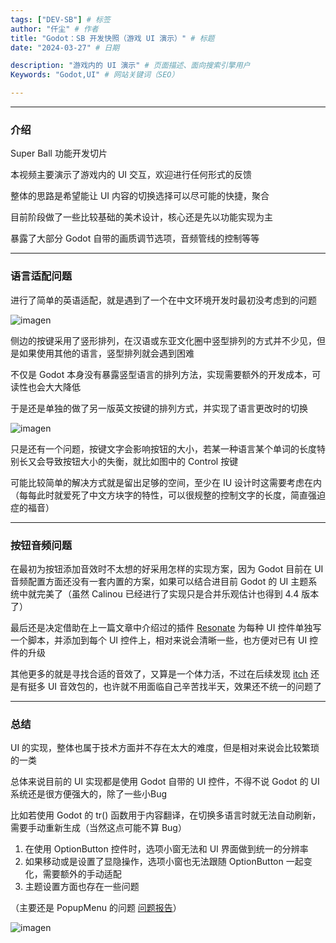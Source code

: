 ```yaml
---
tags: ["DEV-SB"] # 标签
author: "仟尘" # 作者
title: "Godot：SB 开发快照（游戏 UI 演示）" # 标题
date: "2024-03-27" # 日期

description: "游戏内的 UI 演示" # 页面描述、面向搜索引擎用户
Keywords: "Godot,UI" # 网站关键词（SEO）

---
```

---
### 介绍

Super Ball 功能开发切片

本视频主要演示了游戏内的 UI 交互，欢迎进行任何形式的反馈

<billbill id="BV11H4y1H7BG"/>

整体的思路是希望能让 UI 内容的切换选择可以尽可能的快捷，聚合

目前阶段做了一些比较基础的美术设计，核心还是先以功能实现为主

暴露了大部分 Godot 自带的画质调节选项，音频管线的控制等等

---

### 语言适配问题

进行了简单的英语适配，就是遇到了一个在中文环境开发时最初没考虑到的问题

![imagen](https://image.gcores.com/bd854d6ccd65a1ea372b6a73b4dbcbca-3842-2090.png?x-oss-process=image/resize,limit_1,m_lfit,w_1050/quality,q_90/format,webp/watermark,image_d2F0ZXJtYXJrLnBuZw,g_se,x_10,y_10)

侧边的按键采用了竖形排列，在汉语或东亚文化圈中竖型排列的方式并不少见，但是如果使用其他的语言，竖型排列就会遇到困难

不仅是 Godot 本身没有暴露竖型语言的排列方法，实现需要额外的开发成本，可读性也会大大降低

于是还是单独的做了另一版英文按键的排列方式，并实现了语言更改时的切换

![imagen](https://image.gcores.com/9e85d5567b22e74b305e3711dd442742-3842-2090.png?x-oss-process=image/resize,limit_1,m_lfit,w_1050/quality,q_90/format,webp/watermark,image_d2F0ZXJtYXJrLnBuZw,g_se,x_10,y_10)

只是还有一个问题，按键文字会影响按钮的大小，若某一种语言某个单词的长度特别长又会导致按钮大小的失衡，就比如图中的 Control 按键

可能比较简单的解决方式就是留出足够的空间，至少在 IU 设计时这需要考虑在内（每每此时就爱死了中文方块字的特性，可以很规整的控制文字的长度，简直强迫症的福音）

---

### 按钮音频问题

在最初为按钮添加音效时不太想的好采用怎样的实现方案，因为 Godot 目前在 UI 音频配置方面还没有一套内置的方案，如果可以结合进目前 Godot 的 UI 主题系统中就完美了（虽然 Calinou 已经进行了实现只是合并乐观估计也得到 4.4 版本了）

最后还是决定借助在上一篇文章中介绍过的插件 [Resonate](https://github.com/hugemenace/resonate) 为每种 UI 控件单独写一个脚本，并添加到每个 UI 控件上，相对来说会清晰一些，也方便对已有 UI 控件的升级

其他更多的就是寻找合适的音效了，又算是一个体力活，不过在后续发现 [itch](https://itch.io/game-assets/tag-sound-effects) 还是有挺多 UI 音效包的，也许就不用面临自己辛苦找半天，效果还不统一的问题了

---

### 总结

UI 的实现，整体也属于技术方面并不存在太大的难度，但是相对来说会比较繁琐的一类

总体来说目前的 UI 实现都是使用 Godot 自带的 UI 控件，不得不说 Godot 的 UI 系统还是很方便强大的，除了一些小Bug

比如若使用 Godot 的 tr() 函数用于内容翻译，在切换多语言时就无法自动刷新，需要手动重新生成（当然这点可能不算 Bug）

1. 在使用 OptionButton 控件时，选项小窗无法和 UI 界面做到统一的分辨率
2. 如果移动或是设置了显隐操作，选项小窗也无法跟随 OptionButton 一起变化，需要额外的手动适配
3. 主题设置方面也存在一些问题

（主要还是 PopupMenu 的问题 [问题报告](https://github.com/godotengine/godot/issues/54030)）

![imagen](https://image.gcores.com/4b94d70406e270ef3956cbc2cc1dadbc-1081-588.png?x-oss-process=image/resize,limit_1,m_lfit,w_700/quality,q_90/format,webp/watermark,image_d2F0ZXJtYXJrLnBuZw,g_se,x_10,y_10)